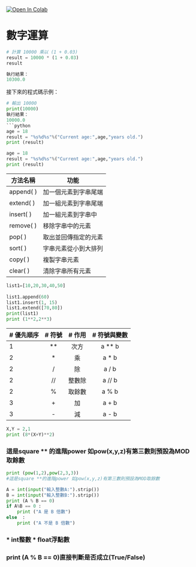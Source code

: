 <a href="https://colab.research.google.com/github/C109118214/AiAnalysic/blob/main/ch3_checkpoint.md" target="_parent">  
  <img src="https://colab.research.google.com/assets/colab-badge.svg" alt="Open In Colab"/>  
</a>  

# 數字運算  

```python  
# 計算 10000 乘以 (1 + 0.03)  
result = 10000 * (1 + 0.03)  
result  

執行結果：  
10300.0
```

接下來的程式碼示例：  

```python  
# 輸出 10000  
print(10000)  
執行結果：  
10000.0
```python
age = 18
result = "%s%d%s"%("Current age:",age,"years old.")
print (result)
```
```python
age = 18
result = "%s%d%s"%("Current age:",age,"years old.")
print (result)
```
|方法名稱|功能|
|-|-|
|append( )|加一個元素到字串尾端|
|extend( )|加一組元素到字串尾端|
|insert( )|加一組元素到字串中|
|remove( )|移除字串中的元素|
|pop( )|取出並回傳指定的元素|
|sort( )|字串元素從小到大排列|
|copy( )|複製字串元素|
|clear( )|清除字串所有元素|
```python
list1=[10,20,30,40,50]
 
list1.append(60)
list1.insert(1, 15)
list1.extend([70,80])
print(list1)
print (1**2,2**3)
```
 | # 優先順序| # 符號| # 作用| # 符號與變數|
|-|:-:|:-:|:-:|
|1|**|次方|a ** b|
|2|*|乘|a * b|
|2|/|除|a / b|
|2|//|整數除|a // b|
|2|%|取餘數|a % b|
|3|+|加|a + b|
|3|-|減|a - b|
```python
X,Y = 2,1
print (8*(X+Y)**2)
```
### 這是square ** 的進階power 如pow(x,y,z)有第三數則預設為MOD取餘數
```python
print (pow(1,2),pow(2,3,3))
#這是square **的進階power 如pow(x,y,z)有第三數則預設為MOD取餘數
```
```python
A = int(input("輸入整數A:").strip())
B = int(input("輸入整數B:").strip())
print (A % B == 0)
if A%B == 0 :
    print ("A 是 B 倍數")
else  :
    print ("A 不是 B 倍數")
```
### * int整數 * float浮點數
### print (A % B == 0)直接判斷是否成立(True/False)
